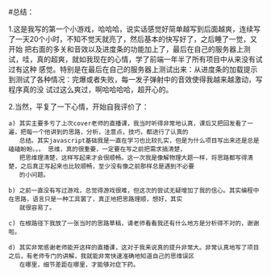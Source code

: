#总结：

1.这是我写的第一个小游戏，哈哈哈，说实话感觉好简单越写到后面越爽，连续写了一天20个小时，不知不觉天就亮了，然后基本的快写好了，之后睡了一觉，又开始
  把右面的多关和音效以及进度条的功能加上了，最后在自己的服务器上测试，哇，真的超爽，就如我现在的心情，学了前端一年半了所有项目中从来没有试过有这种
  感觉。特别是在最后在自己的服务器上测试出来：从进度条的加载提示到测试了各种情况：完爆或者失败，每一发子弹射中的音效使得我越来越激动，写程序真的没
  试过这么爽过，啊哈哈哈哈，超开心的。

2.当然，平复了一下心情，开始自我评价了：

    a) 其实主要多亏了上次cover老师的直播课，我当时听得非常地认真，课后又把回发看了一遍，把每一个他讲到的思路，分析，注意点，技巧，都进行了认真的
       总结。其实javascript基础我是一直在学习也比较扎实，但是为什么项目写出来还是总是磕磕盼盼。。。 思维，真的很重要，一定要在写之前把需求搞清楚，
       把思维理清楚，这样写起来才会很顺畅。这一次我是像解物理大题一样，将思路都写得清楚，之后真正写起来也比较顺畅，至少没有像之前那样总是遇到不必要
       的小问题。

    b) 之前一直没有写过游戏，总觉得游戏很难，但这次的尝试无疑增加了我的信心。其实编程中在思路，语言只是一种工具罢了，真正地把思路理顺，想好，其实
       就很容易了。

    c) 在根路径下我放了一张当时的思路草稿，请老师看看我还有什么地方是分析得不对的，谢谢啦。

    d) 其实非常感谢老师能开这样的直播课，这对于我来说真的提升非常大。非常认真地写了项目之后，有老师专门的讲解，我就能非常快速准确地知道自己的思维误区
       在哪里，细节差距在哪里，才能够对症下药。
